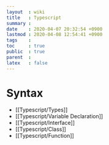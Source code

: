 ```yaml
---
layout  : wiki
title   : Typescript
summary : 
date    : 2020-04-07 20:32:54 +0900
lastmod : 2020-04-08 12:54:41 +0900
tags    : 
toc     : true
public  : true
parent  : 
latex   : false
---
```

# Syntax
  * [[Typescript/Types]]
  * [[Typescript/Variable Declaration]]
  * [[Typescript/Interface]]
  * [[Typescript/Class]]
  * [[Typescript/Function]]

